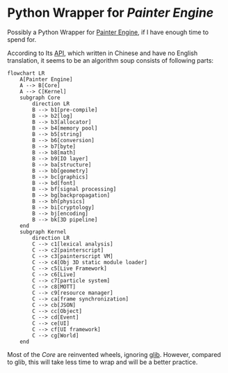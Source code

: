 # Python Wrapper for *Painter Engine*

Possibly a Python Wrapper for [Painter Engine](https://github.com/matrixcascade/PainterEngine), if I have enough time to spend for.

According to Its [API](https://www.painterengine.com/manual.html), which written in Chinese and have no English translation, it seems to be an algorithm soup consists of following parts:

```mermaid
flowchart LR
    A[Painter Engine]
    A --> B[Core]
    A --> C[Kernel]
    subgraph Core
        direction LR
        B --> b1[pre-compile]
        B --> b2[log]
        B --> b3[allocator]
        B --> b4[memory pool]
        B --> b5[string]
        B --> b6[conversion]
        B --> b7[byte]
        B --> b8[math]
        B --> b9[IO layer]
        B --> ba[structure]
        B --> bb[geometry]
        B --> bc[graphics]
        B --> bd[font]
        B --> bf[signal processing]
        B --> bg[backpropagation]
        B --> bh[physics]
        B --> bi[cryptology]
        B --> bj[encoding]
        B --> bk[3D pipeline]
    end
    subgraph Kernel
        direction LR
        C --> c1[lexical analysis]
        C --> c2[painterscript]
        C --> c3[painterscript VM]
        C --> c4[Obj 3D static module loader]
        C --> c5[Live Framework]
        C --> c6[Live]
        C --> c7[particle system]
        C --> c8[MOTT]
        C --> c9[resource manager]
        C --> ca[frame synchronization]
        C --> cb[JSON]
        C --> cc[Object]
        C --> cd[Event]
        C --> ce[UI]
        C --> cf[UI framework]
        C --> cg[World]
    end
```

Most of the *Core* are reinvented wheels, ignoring [glib](https://github.com/GNOME/glib). However, compared to glib, this will take less time to wrap and will be a better practice.
